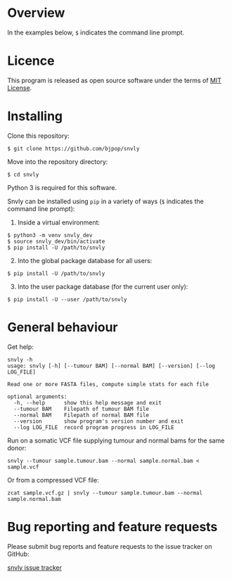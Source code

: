 # Overview 

In the examples below, `$` indicates the command line prompt.

# Licence

This program is released as open source software under the terms of [MIT License](https://raw.githubusercontent.com/bjpop/snvly/master/LICENSE).

# Installing

Clone this repository: 
```
$ git clone https://github.com/bjpop/snvly
```

Move into the repository directory:
```
$ cd snvly
```

Python 3 is required for this software.

Snvly can be installed using `pip` in a variety of ways (`$` indicates the command line prompt):

1. Inside a virtual environment:
```
$ python3 -m venv snvly_dev
$ source snvly_dev/bin/activate
$ pip install -U /path/to/snvly
```
2. Into the global package database for all users:
```
$ pip install -U /path/to/snvly
```
3. Into the user package database (for the current user only):
```
$ pip install -U --user /path/to/snvly
```

# General behaviour

Get help:
```
snvly -h
usage: snvly [-h] [--tumour BAM] [--normal BAM] [--version] [--log LOG_FILE]

Read one or more FASTA files, compute simple stats for each file

optional arguments:
  -h, --help      show this help message and exit
  --tumour BAM    Filepath of tumour BAM file
  --normal BAM    Filepath of normal BAM file
  --version       show program's version number and exit
  --log LOG_FILE  record program progress in LOG_FILE

```

Run on a somatic VCF file supplying tumour and normal bams for the same donor:
```
snvly --tumour sample.tumour.bam --normal sample.normal.bam < sample.vcf
```

Or from a compressed VCF file:
```
zcat sample.vcf.gz | snvly --tumour sample.tumour.bam --normal sample.normal.bam
```

# Bug reporting and feature requests

Please submit bug reports and feature requests to the issue tracker on GitHub:

[snvly issue tracker](https://github.com/bjpop/snvly/issues)
